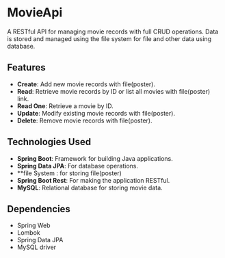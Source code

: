 # MovieApi
A RESTful API for managing movie records with full CRUD operations. Data is stored and managed using the file system  for file and  other data using database.



## Features
- **Create**: Add new movie records with file(poster).
- **Read**: Retrieve movie records by ID or list all movies with file(poster) link.
- **Read One**: Retrieve a movie by ID.
- **Update**: Modify existing movie records with file(poster).
- **Delete**: Remove movie records with file(poster).

## Technologies Used
- **Spring Boot**: Framework for building Java applications.
- **Spring Data JPA**: For database operations.
- **file System : for storing file(poster)
- **Spring Boot Rest**: For making the application RESTful.
- **MySQL**: Relational database for storing movie data.

## Dependencies
- Spring Web
- Lombok
- Spring Data JPA
- MySQL driver
  



